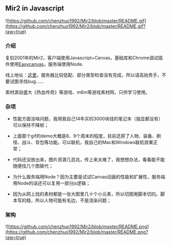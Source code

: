 ## Mir2 in Javascript

![https://github.com/chenzhuo1992/Mir2/blob/master/README.gif](https://github.com/chenzhuo1992/Mir2/blob/master/README.gif?raw=true)

### 介绍

复刻2001年的Mir2，客户端使用Javascript+Canvas，基础库和Chrome调试插件使用[Easycanvas](https://github.com/chenzhuo1992/easycanvas)，服务端使用Node.

线上地址：[这里](http://122.114.162.204/login.html)，服务器比较低配、部分类型检查没有完成，所以请高抬贵手，不要试图寻找bug……

素材源自盛大《热血传奇》等游戏、m6m等游戏素材网，只供学习使用。

### 杂项

- 性能方面没啥问题，我用我自己14年买的3000块钱的笔记本（独显都没有）可以保持不降帧；

- 上面那个gif的demo大概是8、9个周末的程度，目前还原了人物、装备、刷怪、战斗、背包等功能。可以联机，我自己的Mac和Windows联机效果正常；

- 代码还没放出来，图片资源几百兆，传上来太难了，我想想办法，看看能不能随便找几个图替代；

- 为什么服务端用Node？因为主要是试试Canvas动画的性能和扩展性，服务端用Node的话还可以复用一部分js逻辑；

- 因为从网上找的素材都是一张大图里几十个小元素，所以切图用脚本切的。脚本写的糙，所以人物可能有毛边，不是渲染问题；

### 架构

![https://github.com/chenzhuo1992/Mir2/blob/master/README.png](https://github.com/chenzhuo1992/Mir2/blob/master/README.png?raw=true)
